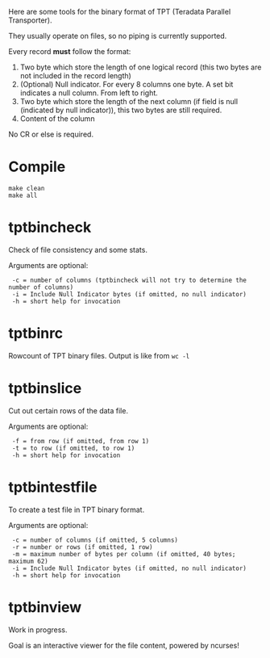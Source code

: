 Here are some tools for the binary format of TPT (Teradata Parallel Transporter).

They usually operate on files, so no piping is currently supported.

Every record **must** follow the format:

1. Two byte which store the length of one logical record (this two bytes are not included in the record length)
2. (Optional) Null indicator. For every 8 columns one byte. A set bit indicates a null column. From left to right.
3. Two byte which store the length of the next column (if field is null (indicated by null indicator)), this two bytes are still required.
4. Content of the column

No CR or else is required.

# Compile

```
make clean
make all
```

# tptbincheck

Check of file consistency and some stats.

Arguments are optional:
```
 -c = number of columns (tptbincheck will not try to determine the number of columns)
 -i = Include Null Indicator bytes (if omitted, no null indicator)
 -h = short help for invocation
```

# tptbinrc

Rowcount of TPT binary files. Output is like from `wc -l`

# tptbinslice

Cut out certain rows of the data file.

Arguments are optional:
```
 -f = from row (if omitted, from row 1)
 -t = to row (if omitted, to row 1)
 -h = short help for invocation
```

# tptbintestfile

To create a test file in TPT binary format.

Arguments are optional:
```
 -c = number of columns (if omitted, 5 columns)
 -r = number or rows (if omitted, 1 row)
 -m = maximum number of bytes per column (if omitted, 40 bytes; maximum 62)
 -i = Include Null Indicator bytes (if omitted, no null indicator)
 -h = short help for invocation
```

# tptbinview

Work in progress.

Goal is an interactive viewer for the file content, powered by ncurses!
